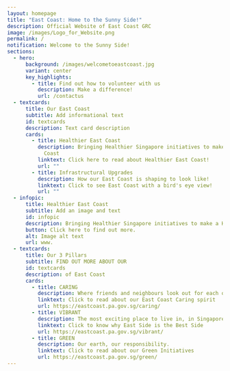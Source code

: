 ```yaml
---
layout: homepage
title: "East Coast: Home to the Sunny Side!"
description: Official Website of East Coast GRC
image: /images/Logo_for_Website.png
permalink: /
notification: Welcome to the Sunny Side!
sections:
  - hero:
      background: /images/welcometoeastcoast.jpg
      variant: center
      key_highlights:
        - title: Find out how to volunteer with us
          description: Make a difference!
          url: /contactus
  - textcards:
      title: Our East Coast
      subtitle: Add informational text
      id: textcards
      description: Text card description
      cards:
        - title: Healthier East Coast
          description: Bringing Healthier Singapore initiatives to make a Healthier East
            Coast
          linktext: Click here to read about Healthier East Coast!
          url: ""
        - title: Infrastructural Upgrades
          description: How our East Coast is shaping to look like!
          linktext: Click to see East Coast with a bird's eye view!
          url: ""
  - infopic:
      title: Healthier East Coast
      subtitle: Add an image and text
      id: infopic
      description: Bringing Healthier Singapore initiatives to make a Healthier East Coast.
      button: Click here to find out more.
      alt: Image alt text
      url: www.
  - textcards:
      title: Our 3 Pillars
      subtitle: FIND OUT MORE ABOUT OUR
      id: textcards
      description: of East Coast
      cards:
        - title: CARING
          description: Where friends and neighbours look out for each other.
          linktext: Click to read about our East Coast Caring spirit
          url: https://eastcoast.pa.gov.sg/caring/
        - title: VIBRANT
          description: The most exciting place to live in, in Singapore.
          linktext: Click to know why East Side is the Best Side
          url: https://eastcoast.pa.gov.sg/vibrant/
        - title: GREEN
          description: Our earth, our responsibility.
          linktext: Click to read about our Green Initiatives
          url: https://eastcoast.pa.gov.sg/green/
---
```


